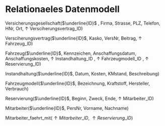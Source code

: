 # Relationaeles Datenmodell

Versicherungsgesellschaft($\underline{ID}$ , Firma, Strasse, PLZ, Telefon, HNr, Ort, $\uparrow$ Versciherungsvertrag_ID)

Versciherungsvertrag($\underline{ID}$, Kasko, VersNr, Beitrag, $\uparrow$ Fahrzeug_ID)

Fahrzeug($\underline{ID}$, Kennzeichen, Anschaffungsdatum, Anschaffungskosten, $\uparrow$ Instandhaltung_ID , $\uparrow$ Fahrzeugmodell_ID , $\uparrow$ Reservierung\_ID)

Instandhaltung($\underline{ID}$, Datum, Kosten, KMstand, Beschreibung)

Fahrzeugmodell($\underline{ID}$, Bezeichnung, Kraftstoff, Hersteller, Verbrauch)

Reservierung($\underline{ID}$, Beginn, Zweck, Ende, $\uparrow$ Mitarbeiter_ID)

Mitarbeiter($\underline{ID}$, PersNr, Vorname, Nachname)

Mitarbeiter_faehrt_mit($\uparrow Mitarbeiter\_ID$, $\uparrow Reservierung\_ID$)